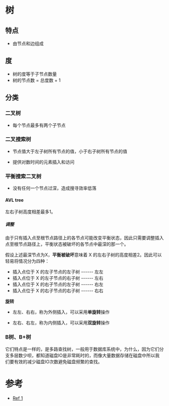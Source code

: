 # 树

## 特点

- 由节点和边组成

## 度

- 树的度等于子节点数量
- 树的节点数 = 总度数 + 1

## 分类

### 二叉树

- 每个节点最多有两个子节点

### 二叉搜索树

- 节点值大于左子树所有节点的值，小于右子树所有节点的值

- 提供对数时间的元素插入和访问

### 平衡搜索二叉树

- 没有任何一个节点过深，造成搜寻效率低落

#### AVL tree

左右子树高度相差最多1。

##### 调整

由于只有插入点至根节点路径上的各节点可能改变平衡状态，因此只需要调整插入点至根节点路径上，平衡状态被破坏的各节点中最深的那一个。

假设上述最深节点为X，**平衡被破坏**意味着 X 的左右子树的高度相差2。因此可以轻易将情况分为四种：

- 插入点位于 X 的左子节点的左子树 ------ 左左
- 插入点位于 X 的左子节点的右子树 ------ 左右
- 插入点位于 X 的右子节点的左子树 ------ 右左
- 插入点位于 X 的右子节点的右子树 ------ 右右

**旋转**

- 左左、右右，称为外侧插入，可以采用**单旋转**操作

- 左右、右左，称为内侧插入，可以采用**双旋转**操作



### B树、B+树

它们特点是一样的，是多路查找树，一般用于数据库系统中，为什么，因为它们分支多层数少呗，都知道磁盘IO是非常耗时的，而像大量数据存储在磁盘中所以我们要有效的减少磁盘IO次数避免磁盘频繁的查找。



# 参考

- [Ref 1](https://blog.csdn.net/semiscone/article/details/52775382)



